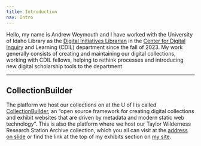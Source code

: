 ```yaml
---
title: Introduction
nav: Intro
---
```


Hello, my name is Andrew Weymouth and I have worked with the University of Idaho Library as the [Digital Initiatives Librarian](https://www.lib.uidaho.edu/about/people/aweymouth.html) in the [Center for Digital Inquiry](https://cdil.lib.uidaho.edu/) and Learning (CDIL) department since the fall of 2023. My work generally consists of creating and maintaining our digital collections, working with CDIL fellows, helping to rethink processes and introducing new digital scholarship tools to the department

-------------

## CollectionBuilder

The platform we host our collections on at the U of I is called [CollectionBuilder](https://collectionbuilder.github.io/),  an “open source framework for creating digital collections and exhibit websites that are driven by metadata and modern static web technology”. This is also the platform where we host our Taylor Wilderness Research Station Archive collection, which you all can visit at the [address on slide](https://thecdil.github.io/taylor-archive) or find the link at the top of my exhibits section on [my site](https://aweymo.github.io/base).
